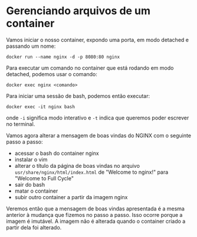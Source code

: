 # Gerenciando arquivos de um container

Vamos iniciar o nosso container, expondo uma porta, em modo detached e passando um nome:
```
docker run --name nginx -d -p 8080:80 nginx
```
Para executar um comando no container que está rodando em modo detached, podemos usar o comando:
```
docker exec nginx <comando>
```
Para iniciar uma sessão de bash, podemos então executar:
```
docker exec -it nginx bash
```
onde `-i` significa modo interativo e `-t` indica que queremos poder escrever no terminal.

Vamos agora alterar a mensagem de boas vindas do NGINX com o seguinte passo a passo:
- acessar o bash do container nginx
- instalar o vim
- alterar o título da página de boas vindas no arquivo `usr/share/nginx/html/index.html` de "Welcome to nginx!" para "Welcome to Full Cycle"
- sair do bash
- matar o container
- subir outro container a partir da imagem nginx

Veremos então que a mensagem de boas vindas apresentada é a mesma anterior à mudança que fizemos no passo a passo. Isso ocorre porque a imagem é imutável. A imagem não é alterada quando o container criado a partir dela foi alterado.
